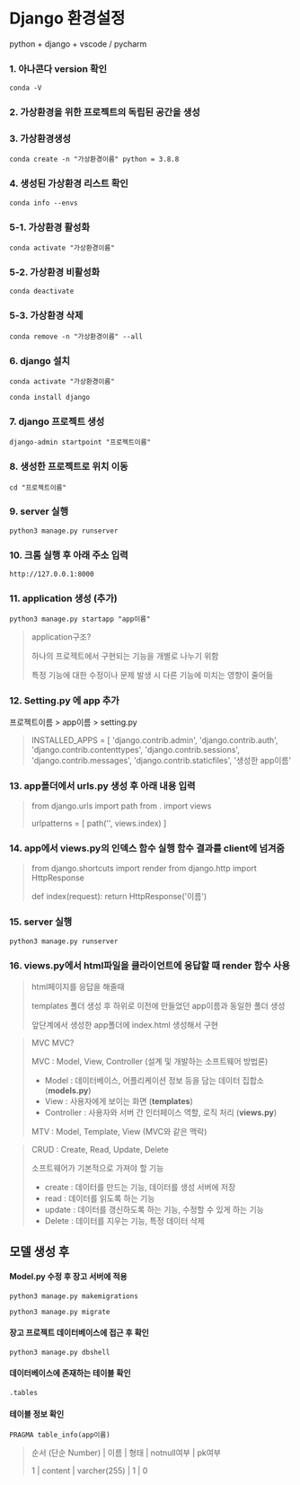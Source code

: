 # Django 환경설정

python + django + vscode / pycharm

### 1. 아나콘다 version 확인

`conda -V`

### 2. 가상환경을 위한 프로젝트의 독립된 공간을 생성

### 3. 가상환경생성

`conda create -n "가상환경이름" python = 3.8.8`

### 4. 생성된 가상환경 리스트 확인

`conda info --envs`

### 5-1. 가상환경 활성화

`conda activate "가상환경이름"`

### 5-2. 가상환경 비활성화

`conda deactivate`

### 5-3. 가상환경 삭제

`conda remove -n "가상환경이름" --all`

### 6. django 설치

`conda activate "가상환경이름"`

`conda install django`

### 7. django 프로젝트 생성

`django-admin startpoint "프로젝트이름"`

### 8. 생성한 프로젝트로 위치 이동

`cd "프로젝트이름"`

### 9. server 실행

`python3 manage.py runserver`

### 10. 크롬 실행 후 아래 주소 입력

`http://127.0.0.1:8000`

### 11. application 생성 (추가)

`python3 manage.py startapp "app이름"`

> application구조?
>
> 하나의 프로젝트에서 구현되는 기능을 개별로 나누기 위함
>
> 특정 기능에 대한 수정이나 문제 발생 시 다른 기능에 미치는 영향이 줄어듦 

### 12. Setting.py 에 app 추가

프로젝트이름 > app이름 > setting.py

> INSTALLED_APPS = [
>      'django.contrib.admin',
>      'django.contrib.auth',
>      'django.contrib.contenttypes',
>      'django.contrib.sessions',
>      'django.contrib.messages',
>      'django.contrib.staticfiles',
>      '생성한 app이름'

### 13. app폴더에서 urls.py 생성 후 아래 내용 입력

> from django.urls import path
>   from . import views
>
> urlpatterns = [
>        path('', views.index)
>   ]

### 14. app에서 views.py의 인덱스 함수 실행 함수 결과를 client에 넘겨줌

> from django.shortcuts import render
> from django.http import HttpResponse
>
> def index(request):
>     return HttpResponse('이름')

### 15. server 실행

`python3 manage.py runserver`

### 16. views.py에서 html파일을 클라이언트에 응답할 때 render 함수 사용

> html페이지를 응답을 해줄때
>
> templates 폴더 생성 후 하위로 이전에 만들었던 app이름과 동일한 폴더 생성
>
> 앞단계에서 생성한 app폴더에 index.html 생성해서 구현



> MVC MVC?
>
> MVC : Model, View, Controller (설계 및 개발하는 소프트웨어 방법론)
>
> * Model : 데이터베이스, 어플리케이션 정보 등을 담는 데이터 집합소 (**models.py**)
> * View : 사용자에게 보이는 화면 (**templates**)
> * Controller : 사용자와 서버 간 인터페이스 역할, 로직 처리 (**views.py**)
>
> MTV : Model, Template, View (MVC와 같은 맥락)



> CRUD : Create, Read, Update, Delete
>
> 소프트웨어가 기본적으로 가져야 할 기능
>
> * create : 데이터를 만드는 기능, 데이터를 생성 서버에 저장
> * read : 데이터를 읽도록 하는 기능
> * update : 데이터를 갱신하도록 하는 기능, 수정할 수 있게 하는 기능
> * Delete : 데이터를 지우는 기능, 특정 데이터 삭제

## 모델 생성 후

#### Model.py 수정 후 장고 서버에 적용 

`python3 manage.py makemigrations`

`python3 manage.py migrate`



#### 장고 프로젝트 데이터베이스에 접근 후 확인 

`python3 manage.py dbshell`

#### 데이터베이스에 존재하는 테이블 확인

`.tables`

#### 테이블 정보 확인

`PRAGMA table_info(app이름)`

> 순서 (단순 Number) | 이름 | 형태 | notnull여부 | pk여부
>
> 1 | content | varcher(255) | 1 | 0



